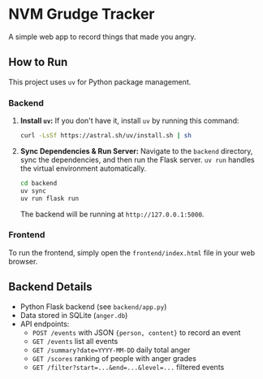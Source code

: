 # NVM Grudge Tracker

A simple web app to record things that made you angry.

## How to Run

This project uses `uv` for Python package management.

### Backend

1.  **Install `uv`:**
    If you don't have it, install `uv` by running this command:
    ```bash
    curl -LsSf https://astral.sh/uv/install.sh | sh
    ```

2.  **Sync Dependencies & Run Server:**
    Navigate to the `backend` directory, sync the dependencies, and then run the Flask server. `uv run` handles the virtual environment automatically.
    ```bash
    cd backend
    uv sync
    uv run flask run
    ```
    The backend will be running at `http://127.0.0.1:5000`.

### Frontend

To run the frontend, simply open the `frontend/index.html` file in your web browser.

## Backend Details

- Python Flask backend (see `backend/app.py`)
- Data stored in SQLite (`anger.db`)
- API endpoints:
  - `POST /events` with JSON `{person, content}` to record an event
  - `GET /events` list all events
  - `GET /summary?date=YYYY-MM-DD` daily total anger
  - `GET /scores` ranking of people with anger grades
  - `GET /filter?start=...&end=...&level=...` filtered events